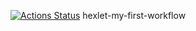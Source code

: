 [![Actions Status](https://github.com/pro-vitaliy/hexlet-my-first-workflow/actions/workflows/hello-world.yml/badge.svg)](https://github.com/pro-vitaliy/hexlet-my-first-workflow/actions)
hexlet-my-first-workflow
